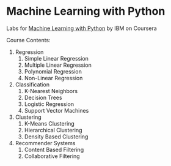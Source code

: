 # Machine Learning with Python

Labs for [Machine Learning with Python](https://www.coursera.org/learn/machine-learning-with-python) by IBM on Coursera

Course Contents:
1. Regression
   1. Simple Linear Regression
   2. Multiple Linear Regression
   3. Polynomial Regression
   4. Non-Linear Regression
2. Classification
   1. K-Nearest Neighbors
   2. Decision Trees
   3. Logistic Regression
   4. Support Vector Machines
3. Clustering
   1. K-Means Clustering
   2. Hierarchical Clustering
   3. Density Based Clustering
4. Recommender Systems
   1. Content Based Filtering
   2. Collaborative Filtering
